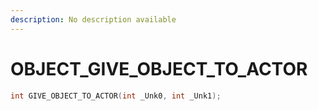 ```yaml
---
description: No description available 
---
```


# OBJECT\_GIVE_OBJECT_TO_ACTOR

```cpp
int GIVE_OBJECT_TO_ACTOR(int _Unk0, int _Unk1);
```